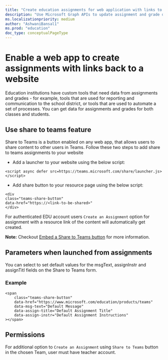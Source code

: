 ```yaml
---
title: "Create education assignments for web application with links to user website"
description: "Use Microsoft Graph APIs to update assignment and grade data for use in custom tools."
ms.localizationpriority: medium
author: "AshwaniBansal1"
ms.prod: "education"
doc_type: conceptualPageType
---
```


# Enable a web app to create assignments with links back to a website

Education institutions have custom tools that need data from assignments and grades - for example, tools that are used for reporting and communication to the school district, or tools that are used to automate a set of processes. You can get data for assignments and grades for both classes and students.

## Use share to teams feature

Share to Teams is a button enabled on any web app, that allows users to share content to other users in Teams. Follow these two steps to add share to teams assignments to your website

- Add a launcher to your website using the below script:

```
<script async defer src=https://teams.microsoft.com/share/launcher.js></script>
```

- Add share button to your resource page using the below script: 

```
<div
class="teams-share-button"
data-href="https://<link-to-be-shared>"
</div>
```

For authenticated EDU account users `Create an Assignment` option for assignment with a resource link of the content will automatically get created.

**Note:** Checkout [Embed a Share to Teams button](https://learn.microsoft.com/en-us/microsoftteams/platform/concepts/build-and-test/share-to-teams-from-web-apps#embed-a-share-to-teams-button) for more information.

## Parameters when launched from assignments

You can select to set default values for the msgText, assignInstr and assignTitl fields on the Share to Teams form.

### Example

```
<span
    class="teams-share-button"
    data-href="https://www.microsoft.com/education/products/teams"
    data-msg-text="Default Message"
    data-assign-title="Default Assignment Title"
    data-assign-instr="Default Assignment Instructions"
></span>
```
## Permissions

For additional option to `Create an Assignment` using `Share to Teams` button in the chosen Team, user must have teacher account.
